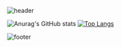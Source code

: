 
<!--
**Lindarong29/Lindarong29** is a ✨ _special_ ✨ repository because its `README.md` (this file) appears on your GitHub profile.

Here are some ideas to get you started:

- 🔭 I’m currently working on ...
- 🌱 I’m currently learning ...
- 👯 I’m looking to collaborate on ...
- 🤔 I’m looking for help with ...
- 💬 Ask me about ...
- 📫 How to reach me: ...
- 😄 Pronouns: ...
- ⚡ Fun fact: ...
-->
![header](https://capsule-render.vercel.app/api?type=slice&color=auto&height=200&section=header&text=Lindarong&fontColor=F6F2F9&fontSize=50&animation=twinkling&rotate=13&fontAlign=75&fontAlignY=30&color=B299C8)

![Anurag's GitHub stats](https://github-readme-stats.vercel.app/api?username=Lindarong29&show_icons=true&theme=buefy&icon_color=7D6194&title_color=7D6194&text_color=382549) 
[![Top Langs](https://github-readme-stats.vercel.app/api/top-langs/?username=Lindarong29&layout=compact)](https://github.com/anuraghazra/github-readme-stats)

![footer](https://capsule-render.vercel.app/api?&section=footer&type=slice&color=auto&height=150&color=B299C8)
